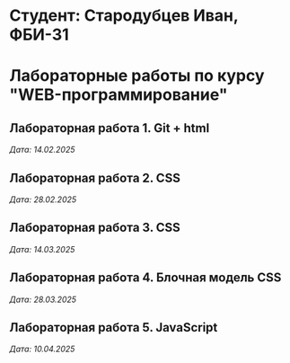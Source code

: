 # Студент: Стародубцев Иван, ФБИ-31

# Лабораторные работы по курсу "WEB-программирование"

## Лабораторная работа 1. Git + html

*Дата: 14.02.2025*

## Лабораторная работа 2. CSS

*Дата: 28.02.2025*

## Лабораторная работа 3. CSS

*Дата: 14.03.2025*

## Лабораторная работа 4. Блочная модель CSS

*Дата: 28.03.2025*

## Лабораторная работа 5. JavaScript

*Дата: 10.04.2025*